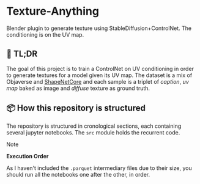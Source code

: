 # Texture-Anything

Blender plugin to generate texture using StableDiffusion+ControlNet. The conditioning is on the UV map.

## 📌 TL;DR

The goal of this project is to train a ControlNet on UV conditioning in order to generate textures for a model given its UV map. The dataset is a mix of Objaverse and [ShapeNetCore](https://huggingface.co/datasets/ShapeNet/ShapeNetCore) and each sample is a triplet of _caption_, _uv map_ baked as image and _diffuse_ texture as ground truth.

## 📦 How this repository is structured

The repository is structured in cronological sections, each containing several jupyter notebooks. The `src` module holds the recurrent code.

> [!NOTE]
> **Execution Order**
> 
> As I haven't included the `.parquet` intermediary files due to their size, you should run all the notebooks one after the other, in order.

<!-- ### 1 Annotation Filtering

Here we clean and filter the annotation from the Objaverse dataset. (From $\approx 800,000$ to $\approx 70,000$ objects)

| Notebook                                                                             | Description |
| ------------------------------------------------------------------------------------ | ----------- |
| [1.1-Filter_Annotations](1-annotations_filtering/1.1-Filter_Annotations.ipynb)       | -           |
| [1.2-Visualize_Annotations](1-annotations_filtering/1.2-Visualize_Annotations.ipynb) | -           |
| [1.3-Check_Thumbnails](1-annotations_filtering/1.3-Check_Thumbnails.ipynb)           | -           |
| [1.4-Model_Visualizer](1-annotations_filtering/1.4-Model_Visualizer.ipynb)           | -           |

### 2 Objects Filtering

The $\approx 70,000$ objects are downloaded and further filtered for properties not yet available on the annotations.

| Notebook                                                               | Description |
| ---------------------------------------------------------------------- | ----------- |
| [2.1-Filter_Objects](2-objects_filtering/2.1-Filter_Objects.ipynb)     | -           |
| [2.2-Generate_Dataset](2-objects_filtering/2.2-Generate_Dataset.ipynb) | -           |

### 3 Shape Net

The [ShapeNetCore](https://huggingface.co/datasets/ShapeNet/ShapeNetCore) dataset is downloaded and analyzed. Is it that much cleaner than Objaverse?

| Notebook                                                         | Description |
| ---------------------------------------------------------------- | ----------- |
| [3.1-Download_ShapeNet](3-shape_net/3.1-Download_ShapeNet.ipynb) | -           |
| [3.2-Model_Visualizer](3-shape_net/3.2-Model_Visualizer.ipynb)   | -           | -->
